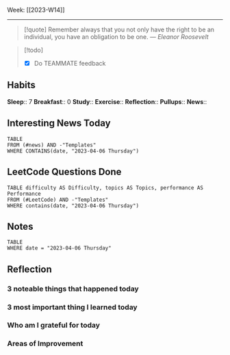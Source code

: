 Week: [[2023-W14]]
- - -
>[!quote]
> Remember always that you not only have the right to be an individual, you have an obligation to be one.
> — <cite>Eleanor Roosevelt</cite>

>[!todo]
> - [x] Do TEAMMATE feedback

## Habits

**Sleep**:: 7
**Breakfast**:: 0
**Study**:: 
**Exercise**:: 
**Reflection**:: 
**Pullups**::
**News**::

## Interesting News Today

```dataview
TABLE 
FROM (#news) AND -"Templates"
WHERE CONTAINS(date, "2023-04-06 Thursday") 
```

## LeetCode Questions Done

```dataview
TABLE difficulty AS Difficulty, topics AS Topics, performance AS Performance
FROM (#LeetCode) AND -"Templates"
WHERE contains(date, "2023-04-06 Thursday") 
```

## Notes

```dataview
TABLE
WHERE date = "2023-04-06 Thursday"
```

## Reflection

### 3 noteable things that happened today

### 3 most important thing I learned today

### Who am I grateful for today

### Areas of Improvement

